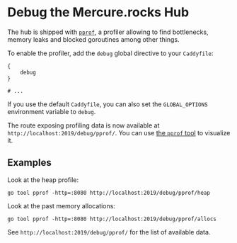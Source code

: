 # Debug the Mercure.rocks Hub

The hub is shipped with [`pprof`](https://blog.golang.org/pprof),
a profiler allowing to find bottlenecks, memory leaks and blocked goroutines
among other things.

To enable the profiler, add the `debug` global directive to your `Caddyfile`:

```Caddyfile
{
	debug
}

# ...
```

If you use the default `Caddyfile`, you can also set the `GLOBAL_OPTIONS` environment variable to `debug`.

The route exposing profiling data is now available at `http://localhost:2019/debug/pprof/`.
You can use [the `pprof` tool](https://golang.org/pkg/net/http/pprof/) to visualize it.

## Examples

Look at the heap profile:

```console
go tool pprof -http=:8080 http://localhost:2019/debug/pprof/heap
```

Look at the past memory allocations:

```console
go tool pprof -http=:8080 http://localhost:2019/debug/pprof/allocs
```

See `http://localhost:2019/debug/pprof/` for the list of available data.
